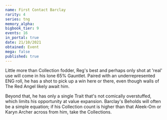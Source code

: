 ```yaml
---
name: First Contact Barclay
rarity: 4
series: tng
memory_alpha:
bigbook_tier: 9
events: 16
in_portal: true
date: 21/10/2021
obtained: Event
mega: false
published: true
---
```


Little more than Collection fodder, Reg's best and perhaps only shot at 'real' use will come in his lone 65% Gauntlet. Paired with an underrepresented ENG roll, he has a shot to pick up a win here or there, even though walls of The Red Angel likely await him. 

Beyond that, he has only a single Trait that's not comically overstuffed, which limits his opportunity at value expansion. Barclay's Beholds will often be a simple equation; if his Collection count is higher than that Aleek-Om or Karyn Archer across from him, take the Collections.
